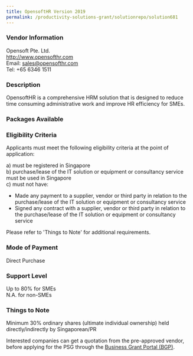 ```yaml
---
title: OpensoftHR Version 2019 
permalink: /productivity-solutions-grant/solutionrepo/solution681
---
```


### Vendor Information
Opensoft Pte. Ltd.<br>http://www.opensofthr.com<br>Email: sales@opensofthr.com<br>Tel: +65 6346 1511

### Description

OpensoftHR is a comprehensive HRM solution that is designed to reduce time consuming administrative work and improve HR efficiency for SMEs.

### Packages Available


### Eligibility Criteria

Applicants must meet the following eligibility criteria at the point of application:

a) must be registered in Singapore <br>
b) purchase/lease of the IT solution or equipment or consultancy service must be used in Singapore <br>
c) must not have:
- Made any payment to a supplier, vendor or third party in relation to the purchase/lease of the IT solution or equipment or consultancy service
- Signed any contract with a supplier, vendor or third party in relation to the purchase/lease of the IT solution or equipment or consultancy service

Please refer to 'Things to Note' for additional requirements.

### Mode of Payment
Direct Purchase

### Support Level
Up to 80% for SMEs <br>
N.A. for non-SMEs

### Things to Note
Minimum 30% ordinary shares (ultimate individual ownership) held directly/indirectly by Singaporean/PR

Interested companies can get a quotation from the pre-approved vendor, before applying for the PSG through the <a target='_blank' href='https://www.businessgrants.gov.sg/'>Business Grant Portal (BGP)</a>.
